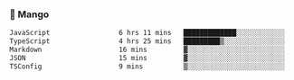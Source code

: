 ### 🥭 Mango

<!--START_SECTION:waka-->

```txt
JavaScript                 6 hrs 11 mins   █████████████░░░░░░░░░░░░   52.60 %
TypeScript                 4 hrs 25 mins   █████████▒░░░░░░░░░░░░░░░   37.59 %
Markdown                   16 mins         ▓░░░░░░░░░░░░░░░░░░░░░░░░   02.32 %
JSON                       15 mins         ▓░░░░░░░░░░░░░░░░░░░░░░░░   02.13 %
TSConfig                   9 mins          ▒░░░░░░░░░░░░░░░░░░░░░░░░   01.32 %
```

<!--END_SECTION:waka-->

